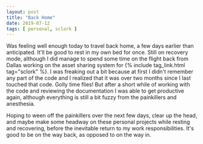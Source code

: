 ```yaml
---
layout: post
title: "Back Home"
date: 2019-07-12
tags: [ personal, sclork ]
---
```


Was feeling well enough today to travel back home, a few days earlier than anticipated. It'll be good to rest in my own
bed for once. Still on recovery mode, although I did manage to spend some time on the flight back from Dallas working on
the asset sharing system for {% include tag_link.html tag="sclork" %}. I was freaking out a bit because at first I
didn't remember any part of the code and I realized that it was over two months since I last touched that code. Golly
time flies! But after a short while of working with the code and reviewing the documentation I was able to get
productive again, although everything is still a bit fuzzy from the painkillers and anesthesia.

Hoping to ween off the painkillers over the next few days, clear up the head, and maybe make some headway on these
personal projects while resting and recovering, before the inevitable return to my work responsibilities. It's good to
be on the way back, as opposed to on the way in.

